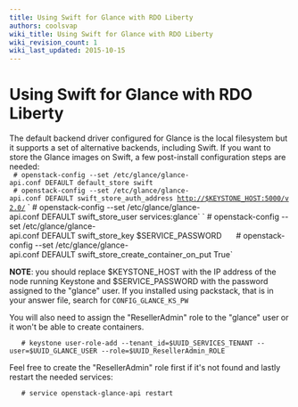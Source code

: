 ```yaml
---
title: Using Swift for Glance with RDO Liberty
authors: coolsvap
wiki_title: Using Swift for Glance with RDO Liberty
wiki_revision_count: 1
wiki_last_updated: 2015-10-15
---
```


# Using Swift for Glance with RDO Liberty

The default backend driver configured for Glance is the local filesystem but it supports a set of alternative backends, including Swift. If you want to store the Glance images on Swift, a few post-install configuration steps are needed:  
    ` # openstack-config --set /etc/glance/glance-api.conf DEFAULT default_store swift`  
    ` # openstack-config --set /etc/glance/glance-api.conf DEFAULT swift_store_auth_address `[`http://$KEYSTONE_HOST:5000/v2.0/`](http://$KEYSTONE_HOST:5000/v2.0/)  
    ` # openstack-config --set /etc/glance/glance-api.conf DEFAULT swift_store_user services:glance`  
    ` # openstack-config --set /etc/glance/glance-api.conf DEFAULT swift_store_key $SERVICE_PASSWORD`  
    ` # openstack-config --set /etc/glance/glance-api.conf DEFAULT swift_store_create_container_on_put True`  

**NOTE**: you should replace $KEYSTONE_HOST with the IP address of the node running Keystone and $SERVICE_PASSWORD with the password assigned to the "glance" user. If you installed using packstack, that is in your answer file, search for `CONFIG_GLANCE_KS_PW`

You will also need to assign the "ResellerAdmin" role to the "glance" user or it won't be able to create containers.

       # keystone user-role-add --tenant_id=$UUID_SERVICES_TENANT --user=$UUID_GLANCE_USER --role=$UUID_ResellerAdmin_ROLE

Feel free to create the "ResellerAdmin" role first if it's not found and lastly restart the needed services:

       # service openstack-glance-api restart
